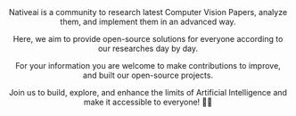 <div align="center">
  Nativeai is a community to research latest Computer Vision Papers, analyze them, and implement them in an advanced way. 
  
  Here, we aim to provide open-source solutions for everyone according to our researches day by day. 

  For your information you are welcome to make contributions to improve, and built our open-source projects. 

  Join us to build, explore, and enhance the limits of Artificial Intelligence and make it accessible to everyone! 🌠🌟
</div>
